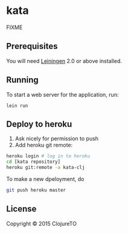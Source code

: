# kata

FIXME

## Prerequisites

You will need [Leiningen][1] 2.0 or above installed.

[1]: https://github.com/technomancy/leiningen

## Running

To start a web server for the application, run:

    lein run

## Deploy to heroku

1. Ask nicely for permission to push
2. Add heroku git remote:

```bash
heroku login # log in to heroku
cd [kata repository]
heroku git:remote -a kata-clj
```
To make a new dpeloyment, do

```bash
git push heroku master
```

## License

Copyright © 2015 ClojureTO
